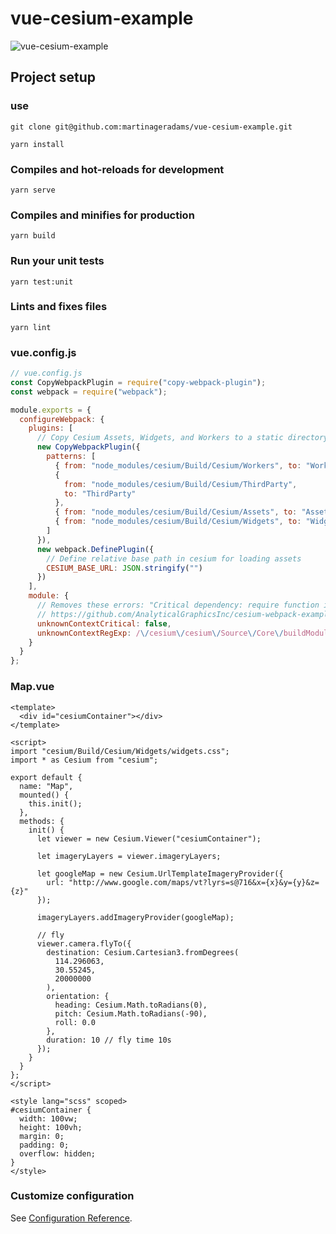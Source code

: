 # vue-cesium-example


![vue-cesium-example](https://p6-juejin.byteimg.com/tos-cn-i-k3u1fbpfcp/49f5708dd995436294560bc2a8c62fda~tplv-k3u1fbpfcp-zoom-1.image)


## Project setup

### use

```
git clone git@github.com:martinageradams/vue-cesium-example.git
```

```
yarn install
```

### Compiles and hot-reloads for development
```
yarn serve
```

### Compiles and minifies for production
```
yarn build
```

### Run your unit tests
```
yarn test:unit
```

### Lints and fixes files
```
yarn lint
```

### vue.config.js

```js
// vue.config.js
const CopyWebpackPlugin = require("copy-webpack-plugin");
const webpack = require("webpack");

module.exports = {
  configureWebpack: {
    plugins: [
      // Copy Cesium Assets, Widgets, and Workers to a static directory
      new CopyWebpackPlugin({
        patterns: [
          { from: "node_modules/cesium/Build/Cesium/Workers", to: "Workers" },
          {
            from: "node_modules/cesium/Build/Cesium/ThirdParty",
            to: "ThirdParty"
          },
          { from: "node_modules/cesium/Build/Cesium/Assets", to: "Assets" },
          { from: "node_modules/cesium/Build/Cesium/Widgets", to: "Widgets" }
        ]
      }),
      new webpack.DefinePlugin({
        // Define relative base path in cesium for loading assets
        CESIUM_BASE_URL: JSON.stringify("")
      })
    ],
    module: {
      // Removes these errors: "Critical dependency: require function is used in a way in which dependencies cannot be statically extracted"
      // https://github.com/AnalyticalGraphicsInc/cesium-webpack-example/issues/6
      unknownContextCritical: false,
      unknownContextRegExp: /\/cesium\/cesium\/Source\/Core\/buildModuleUrl\.js/
    }
  }
};
```

### Map.vue

```vue
<template>
  <div id="cesiumContainer"></div>
</template>

<script>
import "cesium/Build/Cesium/Widgets/widgets.css";
import * as Cesium from "cesium";

export default {
  name: "Map",
  mounted() {
    this.init();
  },
  methods: {
    init() {
      let viewer = new Cesium.Viewer("cesiumContainer");

      let imageryLayers = viewer.imageryLayers;

      let googleMap = new Cesium.UrlTemplateImageryProvider({
        url: "http://www.google.com/maps/vt?lyrs=s@716&x={x}&y={y}&z={z}"
      });

      imageryLayers.addImageryProvider(googleMap);

      // fly
      viewer.camera.flyTo({
        destination: Cesium.Cartesian3.fromDegrees(
          114.296063,
          30.55245,
          20000000
        ),
        orientation: {
          heading: Cesium.Math.toRadians(0),
          pitch: Cesium.Math.toRadians(-90),
          roll: 0.0
        },
        duration: 10 // fly time 10s
      });
    }
  }
};
</script>

<style lang="scss" scoped>
#cesiumContainer {
  width: 100vw;
  height: 100vh;
  margin: 0;
  padding: 0;
  overflow: hidden;
}
</style>
```

### Customize configuration
See [Configuration Reference](https://cli.vuejs.org/config/).
